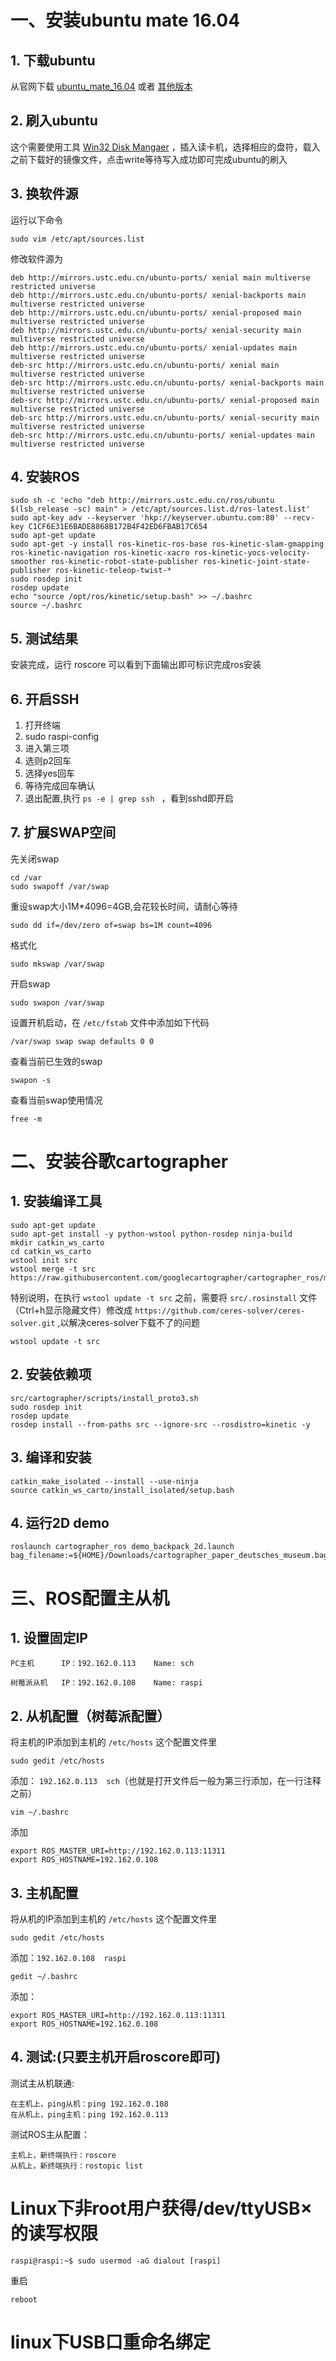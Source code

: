 # 一、安装ubuntu mate 16.04
## 1. 下载ubuntu
从官网下载 
[ubuntu_mate_16.04](https://ubuntu-mate.org/raspberry-pi/ubuntu-mate-16.04.2-desktop-armhf-raspberry-pi.img.xz.torrent)
或者
[其他版本](https://ubuntu-pi-flavour-maker.org/download/)
## 2. 刷入ubuntu
这个需要使用工具
[Win32 Disk Mangaer](https://sourceforge.net/projects/win32diskimager/)
，插入读卡机，选择相应的盘符，载入之前下载好的镜像文件，点击write等待写入成功即可完成ubuntu的刷入
## 3. 换软件源
运行以下命令
```
sudo vim /etc/apt/sources.list
```
修改软件源为
```
deb http://mirrors.ustc.edu.cn/ubuntu-ports/ xenial main multiverse restricted universe
deb http://mirrors.ustc.edu.cn/ubuntu-ports/ xenial-backports main multiverse restricted universe
deb http://mirrors.ustc.edu.cn/ubuntu-ports/ xenial-proposed main multiverse restricted universe
deb http://mirrors.ustc.edu.cn/ubuntu-ports/ xenial-security main multiverse restricted universe
deb http://mirrors.ustc.edu.cn/ubuntu-ports/ xenial-updates main multiverse restricted universe
deb-src http://mirrors.ustc.edu.cn/ubuntu-ports/ xenial main multiverse restricted universe
deb-src http://mirrors.ustc.edu.cn/ubuntu-ports/ xenial-backports main multiverse restricted universe
deb-src http://mirrors.ustc.edu.cn/ubuntu-ports/ xenial-proposed main multiverse restricted universe
deb-src http://mirrors.ustc.edu.cn/ubuntu-ports/ xenial-security main multiverse restricted universe
deb-src http://mirrors.ustc.edu.cn/ubuntu-ports/ xenial-updates main multiverse restricted universe
```
## 4. 安装ROS
```
sudo sh -c 'echo "deb http://mirrors.ustc.edu.cn/ros/ubuntu $(lsb_release -sc) main" > /etc/apt/sources.list.d/ros-latest.list'
sudo apt-key adv --keyserver 'hkp://keyserver.ubuntu.com:80' --recv-key C1CF6E31E6BADE8868B172B4F42ED6FBAB17C654
sudo apt-get update
sudo apt-get -y install ros-kinetic-ros-base ros-kinetic-slam-gmapping ros-kinetic-navigation ros-kinetic-xacro ros-kinetic-yocs-velocity-smoother ros-kinetic-robot-state-publisher ros-kinetic-joint-state-publisher ros-kinetic-teleop-twist-*
sudo rosdep init
rosdep update
echo "source /opt/ros/kinetic/setup.bash" >> ~/.bashrc
source ~/.bashrc
```
## 5. 测试结果
安装完成，运行
roscore
可以看到下面输出即可标识完成ros安装

## 6. 开启SSH
1. 打开终端
2. sudo raspi-config
3. 进入第三项
4. 选则p2回车
5. 选择yes回车
6. 等待完成回车确认
7. 退出配置,执行 `ps -e | grep ssh ` ，看到sshd即开启
## 7. 扩展SWAP空间  
先关闭swap
```
cd /var 
sudo swapoff /var/swap 
```
重设swap大小1M*4096=4GB,会花较长时间，请耐心等待 
```
sudo dd if=/dev/zero of=swap bs=1M count=4096
```
格式化 
```
sudo mkswap /var/swap 
```
开启swap
``` 
sudo swapon /var/swap 
```
设置开机启动，在 `/etc/fstab` 文件中添加如下代码 
```
/var/swap swap swap defaults 0 0
``` 
查看当前已生效的swap 
```
swapon -s 
```
查看当前swap使用情况 
```
free -m
```
# 二、安装谷歌cartographer
## 1. 安装编译工具
```
sudo apt-get update
sudo apt-get install -y python-wstool python-rosdep ninja-build
mkdir catkin_ws_carto
cd catkin_ws_carto
wstool init src
wstool merge -t src https://raw.githubusercontent.com/googlecartographer/cartographer_ros/master/cartographer_ros.rosinstall
```
特别说明，在执行 `wstool update -t src` 之前，需要将 `src/.rosinstall` 文件（Ctrl+h显示隐藏文件）修改成 `https://github.com/ceres-solver/ceres-solver.git` ,以解决ceres-solver下载不了的问题   

```
wstool update -t src
```
## 2. 安装依赖项
```
src/cartographer/scripts/install_proto3.sh
sudo rosdep init
rosdep update
rosdep install --from-paths src --ignore-src --rosdistro=kinetic -y
```
## 3. 编译和安装
```
catkin_make_isolated --install --use-ninja
source catkin_ws_carto/install_isolated/setup.bash
```
## 4. 运行2D  demo
```
roslaunch cartographer_ros demo_backpack_2d.launch bag_filename:=${HOME}/Downloads/cartographer_paper_deutsches_museum.bag
```
# 三、ROS配置主从机
## 1. 设置固定IP 
    PC主机      IP：192.162.0.113    Name: sch

    树莓派从机   IP：192.162.0.108    Name: raspi
## 2. 从机配置（树莓派配置）
将主机的IP添加到主机的 `/etc/hosts` 这个配置文件里
```
sudo gedit /etc/hosts
```
添加： `192.162.0.113  sch`（也就是打开文件后一般为第三行添加，在一行注释之前）
```
vim ~/.bashrc
```
添加
```
export ROS_MASTER_URI=http://192.162.0.113:11311
export ROS_HOSTNAME=192.162.0.108
```
## 3. 主机配置
将从机的IP添加到主机的 `/etc/hosts` 这个配置文件里
```
sudo gedit /etc/hosts
```
添加：`192.162.0.108  raspi`
```
gedit ~/.bashrc
```
添加： 
```
export ROS_MASTER_URI=http://192.162.0.113:11311         
export ROS_HOSTNAME=192.162.0.108
```
## 4. 测试:(只要主机开启roscore即可)
测试主从机联通: 

    在主机上，ping从机：ping 192.162.0.108
    在从机上，ping主机：ping 192.162.0.113
测试ROS主从配置： 

    主机上，新终端执行：roscore
    从机上，新终端执行：rostopic list
# Linux下非root用户获得/dev/ttyUSB×的读写权限
```
raspi@raspi:~$ sudo usermod -aG dialout [raspi]
```
重启
```
reboot
```
# linux下USB口重命名绑定

